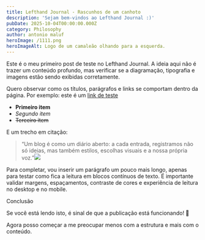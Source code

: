 ```yaml
---
title: Lefthand Journal - Rascunhos de um canhoto
description: 'Sejam bem-vindos ao Lefthand Journal :)'
pubDate: 2025-10-04T00:00:00.000Z
category: Philosophy
author: antonio maluf
heroImage: /1111.png
heroImageAlt: Logo de um camaleão olhando para a esquerda.
---
```


Este é o meu primeiro post de teste no Lefthand Journal. A ideia aqui não é trazer um conteúdo profundo, mas verificar se a diagramação, tipografia e imagens estão sendo exibidas corretamente.

Quero observar como os títulos, parágrafos e links se comportam dentro da página. Por exemplo: este é um [link de teste](https://youtu.be/dQw4w9WgXcQ)

* **Primeiro item**
* *Segundo item*
* ~~Terceiro item~~

E um trecho em citação:

> “Um blog é como um diário aberto: a cada entrada, registramos não só ideias, mas também estilos, escolhas visuais e a nossa própria voz.”![](/32311905101e13fa52f1f7bf2b22b816.jpg)

Para completar, vou inserir um parágrafo um pouco mais longo, apenas para testar como fica a leitura em blocos contínuos de texto. É importante validar margens, espaçamentos, contraste de cores e experiência de leitura no desktop e no mobile.

Conclusão

Se você está lendo isto, é sinal de que a publicação está funcionando! 🚀

Agora posso começar a me preocupar menos com a estrutura e mais com o conteúdo.
